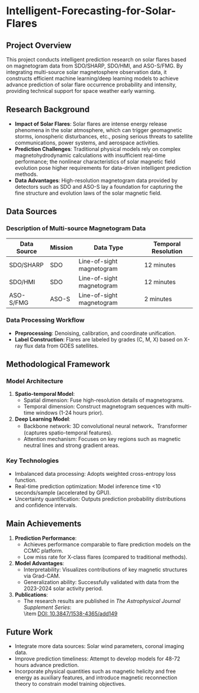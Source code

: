 # Intelligent-Forecasting-for-Solar-Flares

## Project Overview  
This project conducts intelligent prediction research on solar flares based on magnetogram data from SDO/SHARP, SDO/HMI, and ASO-S/FMG. By integrating multi-source solar magnetosphere observation data, it constructs efficient machine learning/deep learning models to achieve advance prediction of solar flare occurrence probability and intensity, providing technical support for space weather early warning.  


## Research Background  
- **Impact of Solar Flares**: Solar flares are intense energy release phenomena in the solar atmosphere, which can trigger geomagnetic storms, ionospheric disturbances, etc., posing serious threats to satellite communications, power systems, and aerospace activities.  
- **Prediction Challenges**: Traditional physical models rely on complex magnetohydrodynamic calculations with insufficient real-time performance; the nonlinear characteristics of solar magnetic field evolution pose higher requirements for data-driven intelligent prediction methods.  
- **Data Advantages**: High-resolution magnetogram data provided by detectors such as SDO and ASO-S lay a foundation for capturing the fine structure and evolution laws of the solar magnetic field.  


## Data Sources  
### Description of Multi-source Magnetogram Data  

| Data Source       | Mission        | Data Type       | Temporal Resolution |  
|-------------------|----------------|-----------------|---------------------|  
| SDO/SHARP         | SDO            | Line-of-sight magnetogram | 12 minutes          |  
| SDO/HMI           | SDO            | Line-of-sight magnetogram | 12 minutes          |  
| ASO-S/FMG         | ASO-S          | Line-of-sight magnetogram | 2 minutes           |  

### Data Processing Workflow  
- **Preprocessing**: Denoising, calibration, and coordinate unification.  
- **Label Construction**: Flares are labeled by grades (C, M, X) based on X-ray flux data from GOES satellites.  


## Methodological Framework  
### Model Architecture  
1. **Spatio-temporal Model**:  
   - Spatial dimension: Fuse high-resolution details of magnetograms.  
   - Temporal dimension: Construct magnetogram sequences with multi-time windows (1-24 hours prior).  
2. **Deep Learning Model**:  
   - Backbone network: 3D convolutional neural network、Transformer (captures spatio-temporal features).  
   - Attention mechanism: Focuses on key regions such as magnetic neutral lines and strong gradient areas.  

### Key Technologies  
- Imbalanced data processing: Adopts weighted cross-entropy loss function.  
- Real-time prediction optimization: Model inference time <10 seconds/sample (accelerated by GPU).  
- Uncertainty quantification: Outputs prediction probability distributions and confidence intervals.  


## Main Achievements  
1. **Prediction Performance**:  
   - Achieves performance comparable to flare prediction models on the CCMC platform.  
   - Low miss rate for X-class flares (compared to traditional methods).  
2. **Model Advantages**:  
   - Interpretability: Visualizes contributions of key magnetic structures via Grad-CAM.  
   - Generalization ability: Successfully validated with data from the 2023-2024 solar activity period.  
3. **Publications**:  
   - The research results are published in *The Astrophysical Journal Supplement Series*:  
     \item [DOI: 10.3847/1538-4365/add149](https://doi.org/10.3847/1538-4365/add149)  


## Future Work  
- Integrate more data sources: Solar wind parameters, coronal imaging data.  
- Improve prediction timeliness: Attempt to develop models for 48-72 hours advance prediction.  
- Incorporate physical quantities such as magnetic helicity and free energy as auxiliary features, and introduce magnetic reconnection theory to constrain model training objectives.
